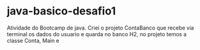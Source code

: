 # java-basico-desafio1
Atividade do Bootcamp de java.
Criei o projeto ContaBanco que recebe via terminal os dados do usuario e quarda no banco H2, no projeto temos a classe Conta, Main e 